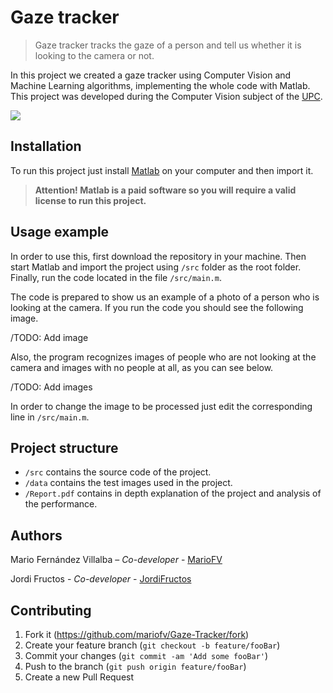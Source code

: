 # Gaze tracker
> Gaze tracker tracks the gaze of a person and tell us whether it is looking to the camera or not.

In this project we created a gaze tracker using Computer Vision and Machine Learning algorithms, implementing the whole code with Matlab. This project was developed during the Computer Vision subject of the [UPC](https://www.upc.edu/ca).

![](header.png)

## Installation

To run this project just install [Matlab](https://es.mathworks.com/products/matlab.html) on your computer and then import it. 

> __Attention! Matlab is a paid software so you will require a valid license to run this project.__

## Usage example

In order to use this, first download the repository in your machine. Then start Matlab and import the project using `/src` folder as the root folder. Finally, run the code located in the file `/src/main.m`. 

The code is prepared to show us an example of a photo of a person who is looking at the camera. If you run the code you should see the following image.

/TODO: Add image

Also, the program recognizes images of people who are not looking at the camera and images with no people at all, as you can see below.

/TODO: Add images

In order to change the image to be processed just edit the corresponding line in `/src/main.m`. 

## Project structure

- `/src` contains the source code of the project. 
- `/data` contains the test images used in the project.
- `/Report.pdf` contains in depth explanation of the project and analysis of the performance.

## Authors

Mario Fernández Villalba – _Co-developer_ - [MarioFV](https://github.com/mariofv)

Jordi Fructos - _Co-developer_ - [JordiFructos](https://github.com/JordiFructos)

## Contributing

1. Fork it (<https://github.com/mariofv/Gaze-Tracker/fork>)
2. Create your feature branch (`git checkout -b feature/fooBar`)
3. Commit your changes (`git commit -am 'Add some fooBar'`)
4. Push to the branch (`git push origin feature/fooBar`)
5. Create a new Pull Request



